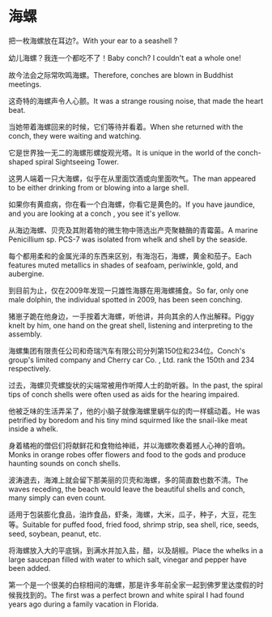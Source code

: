 # 海螺

<p><span class="chinese">把一枚海螺放在耳边?。</span><span class="english">With your ear to a seashell ?</span></p>

<p><span class="chinese">幼儿海螺？我连一个都吃不了！</span><span class="english">Baby conch? I couldn't eat a whole one!</span></p>

<p><span class="chinese">故今法会之际常吹鸣海螺。</span><span class="english">Therefore, conches are blown in Buddhist meetings.</span></p>

<p><span class="chinese">这奇特的海螺声令人心颤。</span><span class="english">It was a strange rousing noise, that made the heart beat.</span></p>

<p><span class="chinese">当她带着海螺回来的时候，它们等待并看着。</span><span class="english">When she returned with the conch, they were waiting and watching.</span></p>

<p><span class="chinese">它是世界独一无二的海螺形螺旋观光塔。</span><span class="english">It is unique in the world of the conch-shaped spiral Sightseeing Tower.</span></p>

<p><span class="chinese">这男人端着一只大海螺，似乎在从里面饮酒或向里面吹气。</span><span class="english">The man appeared to be either drinking from or blowing into a large shell.</span></p>

<p><span class="chinese">如果你有黄疸病，你在看一个白海螺，你看它是黄色的。</span><span class="english">If you have jaundice, and you are looking at a conch , you see it's yellow.</span></p>

<p><span class="chinese">从海边海螺、贝壳及其附着物的微生物中筛选出产壳聚糖酶的青霉菌。</span><span class="english">A marine Penicillium sp. PCS-7 was isolated from whelk and shell by the seaside.</span></p>

<p><span class="chinese">每个都用柔和的金属光泽的东西来区别，有海泡石，海螺，黄金和茄子。</span><span class="english">Each features muted metallics in shades of seafoam, periwinkle, gold, and aubergine.</span></p>

<p><span class="chinese">到目前为止，仅在2009年发现一只雄性海豚在用海螺捕食。</span><span class="english">So far, only one male dolphin, the individual spotted in 2009, has been seen conching.</span></p>

<p><span class="chinese">猪崽子跪在他身边，一手按着大海螺，听他讲，并向其余的人作出解释。</span><span class="english">Piggy knelt by him, one hand on the great shell, listening and interpreting to the assembly.</span></p>

<p><span class="chinese">海螺集团有限责任公司和奇瑞汽车有限公司分列第150位和234位。</span><span class="english">Conch's group's limited company and Cherry car Co. , Ltd. rank the 150th and 234 respectively.</span></p>

<p><span class="chinese">过去，海螺贝壳螺旋状的尖端常被用作听障人士的助听器。</span><span class="english">In the past, the spiral tips of conch shells were often used as aids for the hearing impaired.</span></p>

<p><span class="chinese">他被乏味的生活弄呆了，他的小脑子就像海螺里蜗牛似的肉一样蠕动着。</span><span class="english">He was petrified by boredom and his tiny mind squirmed like the snail-like meat inside a whelk.</span></p>

<p><span class="chinese">身着橘袍的僧侣们将献鲜花和食物给神祗，并以海螺吹奏着撼人心神的音响。</span><span class="english">Monks in orange robes offer flowers and food to the gods and produce haunting sounds on conch shells.</span></p>

<p><span class="chinese">波涛退去，海滩上就会留下那美丽的贝壳和海螺，多的简直数也数不清。</span><span class="english">The waves receding, the beach would leave the beautiful shells and conch, many simply can even count.</span></p>

<p><span class="chinese">适用于包装膨化食品，油炸食品，虾条，海螺，大米，瓜子，种子，大豆，花生等。</span><span class="english">Suitable for puffed food, fried food, shrimp strip, sea shell, rice, seeds, seed, soybean, peanut, etc.</span></p>

<p><span class="chinese">将海螺放入大的平底锅，到满水并加入盐，醋，以及胡椒。</span><span class="english">Place the whelks in a large saucepan filled with water to which salt, vinegar and pepper have been added.</span></p>

<p><span class="chinese">第一个是一个很美的白棕相间的海螺，那是许多年前全家一起到佛罗里达度假的时候我找到的。</span><span class="english">The first was a perfect brown and white spiral I had found years ago during a family vacation in Florida.</span></p>

